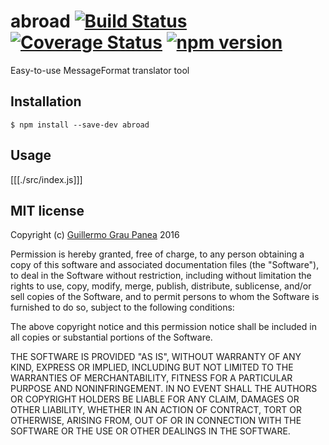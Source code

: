 # abroad [![Build Status](https://travis-ci.org/guigrpa/abroad.svg)](https://travis-ci.org/guigrpa/abroad) [![Coverage Status](https://coveralls.io/repos/github/guigrpa/abroad/badge.svg?branch=master)](https://coveralls.io/github/guigrpa/abroad?branch=master) [![npm version](https://img.shields.io/npm/v/abroad.svg)](https://www.npmjs.com/package/abroad)

Easy-to-use MessageFormat translator tool


## Installation

```
$ npm install --save-dev abroad
```


## Usage

[[[./src/index.js]]]


## MIT license

Copyright (c) [Guillermo Grau Panea](https://github.com/guigrpa) 2016

Permission is hereby granted, free of charge, to any person obtaining a copy
of this software and associated documentation files (the "Software"), to deal
in the Software without restriction, including without limitation the rights
to use, copy, modify, merge, publish, distribute, sublicense, and/or sell
copies of the Software, and to permit persons to whom the Software is
furnished to do so, subject to the following conditions:

The above copyright notice and this permission notice shall be included in all
copies or substantial portions of the Software.

THE SOFTWARE IS PROVIDED "AS IS", WITHOUT WARRANTY OF ANY KIND, EXPRESS OR
IMPLIED, INCLUDING BUT NOT LIMITED TO THE WARRANTIES OF MERCHANTABILITY,
FITNESS FOR A PARTICULAR PURPOSE AND NONINFRINGEMENT. IN NO EVENT SHALL THE
AUTHORS OR COPYRIGHT HOLDERS BE LIABLE FOR ANY CLAIM, DAMAGES OR OTHER
LIABILITY, WHETHER IN AN ACTION OF CONTRACT, TORT OR OTHERWISE, ARISING FROM,
OUT OF OR IN CONNECTION WITH THE SOFTWARE OR THE USE OR OTHER DEALINGS IN THE
SOFTWARE.
